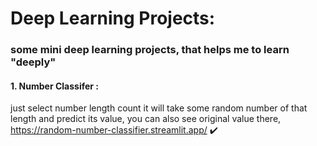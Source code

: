 # Deep Learning Projects: 

### some mini deep learning projects, that helps me to learn "deeply"

#### 1. Number Classifer : 
just select number length count it will take some random number of that length and predict its value, you can also see original value there, https://random-number-classifier.streamlit.app/ ✔️

